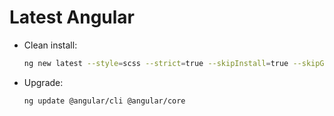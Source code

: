 # Latest Angular

- Clean install:

  ```sh
  ng new latest --style=scss --strict=true --skipInstall=true --skipGit=true --routing=true --legacyBrowsers=true
  ```

- Upgrade:

  ```sh
  ng update @angular/cli @angular/core
  ```
